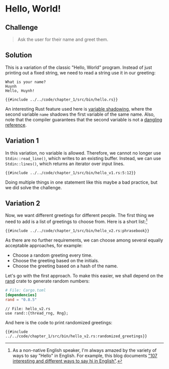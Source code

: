 # Hello, World!

## Challenge

> Ask the user for their name and greet them.

## Solution
This is a variation of the classic "Hello, World" program. Instead of just printing out a fixed string,
we need to read a string use it in our greeting:

```
What is your name?
Huynh
Hello, Huynh!
```

```rust,noplayground
{{#include ../../code/chapter_1/src/bin/hello.rs}}
```
An interesting Rust feature used here is [variable shadowing](https://en.wikipedia.org/wiki/Variable_shadowing),
where the second variable `name` shadows the first variable of the same name. Also, note that
the compiler guarantees that the second variable is not a
[dangling reference](https://doc.rust-lang.org/book/ch04-02-references-and-borrowing.html#dangling-references).

## Variation 1
In this variation, no variable is allowed. Therefore, we cannot no longer use `Stdin::read_line()`,
which writes to an existing buffer.
Instead, we can use `Stdin::lines()`, which returns an iterator over input lines.

```rust,noplayground
{{#include ../../code/chapter_1/src/bin/hello_v1.rs:5:12}}
```

Doing multiple things in one statement like this maybe a bad practice, but we did solve the challenge.

## Variation 2
Now, we want different greetings for different people. The first thing we need to add is a list of
greetings to choose from. Here is a short list:[^1]

```rust,noplayground
{{#include ../../code/chapter_1/src/bin/hello_v2.rs:phrasebook}}
```

As there are no further requirements, we can choose among several equally acceptable approaches, for example:
- Choose a random greeting every time.
- Choose the greeting based on the initials.
- Choose the greeting based on a hash of the name.

Let's go with the first approach. To make this easier, we shall depend on the [rand](https://crates.io/crates/rand)
crate to generate random numbers:

```toml
# File: Cargo.toml
[dependencies]
rand = "0.8.5"
```

```rust,noplayground
// File: hello_v2.rs
use rand::{thread_rng, Rng};
```

And here is the code to print randomized greetings:

```rust,noplayground
{{#include ../../code/chapter_1/src/bin/hello_v2.rs:randomized_greetings}}
```

[^1]: As a non-native English speaker, I'm always amazed by the variety of ways to say "Hello" in English.
For example, this blog documents ["107 interesting and different ways to say hi in English"](https://www.berlitz.com/blog/hello-in-english).
